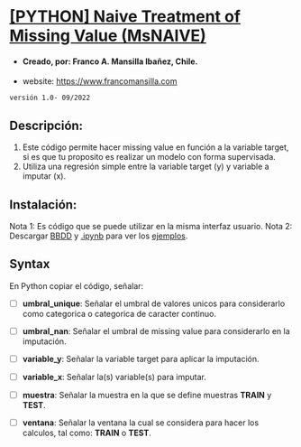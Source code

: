 # [[PYTHON] Naive Treatment of Missing Value (MsNAIVE)]()

- #### Creado, por: Franco A. Mansilla Ibañez, Chile.
- website: https://www.francomansilla.com


`versión 1.0- 09/2022`

## Descripción: 

1. Este código permite hacer missing value en función a la variable target, si es que tu proposito es realizar un modelo con forma supervisada. 
2. Utiliza una regresión simple entre la variable target (y) y variable a imputar (x). 


## Instalación:
Nota 1: Es código que se puede utilizar en la misma interfaz usuario. 
Nota 2: Descargar [BBDD](https://github.com/fmansillaib/python_MTC/blob/main/Ej.%20Imputacio%CC%81n%20Regresio%CC%81n.xlsx) y [.ipynb](https://github.com/fmansillaib/python_MTC/blob/main/Ej.%20MTC.ipynb) para ver los [ejemplos](https://drive.google.com/drive/folders/1DN5DVYJZGCKE_FYV3rkUKMh29qYOwOus?usp=sharing). 
 

## Syntax 

En Python copiar el código, señalar:

- [ ] **umbral_unique**: Señalar el umbral de valores unicos para considerarlo como categorica o categorica de caracter continuo.
- [ ] **umbral_nan**: Señalar el umbral de missing value para considerarlo en la imputación.
- [ ] **variable_y**: Señalar la variable target para aplicar la imputación.
- [ ] **variable_x**: Señalar la(s) variable(s) para imputar.
- [ ] **muestra**: Señalar la muestra en la que se define muestras **TRAIN** y **TEST**.
- [ ] **ventana**: Señalar la ventana la cual se considera para hacer los calculos, tal como: **TRAIN** o **TEST**.


